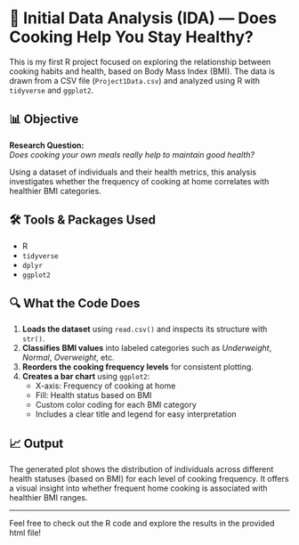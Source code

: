 # 🥗 Initial Data Analysis (IDA) — Does Cooking Help You Stay Healthy?

This is my first R project focused on exploring the relationship between cooking habits and health, based on Body Mass Index (BMI). The data is drawn from a CSV file (`Project1Data.csv`) and analyzed using R with `tidyverse` and `ggplot2`.

## 📊 Objective

**Research Question:**  
*Does cooking your own meals really help to maintain good health?*

Using a dataset of individuals and their health metrics, this analysis investigates whether the frequency of cooking at home correlates with healthier BMI categories.

## 🛠 Tools & Packages Used

- R  
- `tidyverse`  
- `dplyr`  
- `ggplot2`

## 🔍 What the Code Does

1. **Loads the dataset** using `read.csv()` and inspects its structure with `str()`.
2. **Classifies BMI values** into labeled categories such as *Underweight*, *Normal*, *Overweight*, etc.
3. **Reorders the cooking frequency levels** for consistent plotting.
4. **Creates a bar chart** using `ggplot2`:
   - X-axis: Frequency of cooking at home
   - Fill: Health status based on BMI
   - Custom color coding for each BMI category
   - Includes a clear title and legend for easy interpretation

## 📈 Output

The generated plot shows the distribution of individuals across different health statuses (based on BMI) for each level of cooking frequency. It offers a visual insight into whether frequent home cooking is associated with healthier BMI ranges.

---

Feel free to check out the R code and explore the results in the provided html file!
